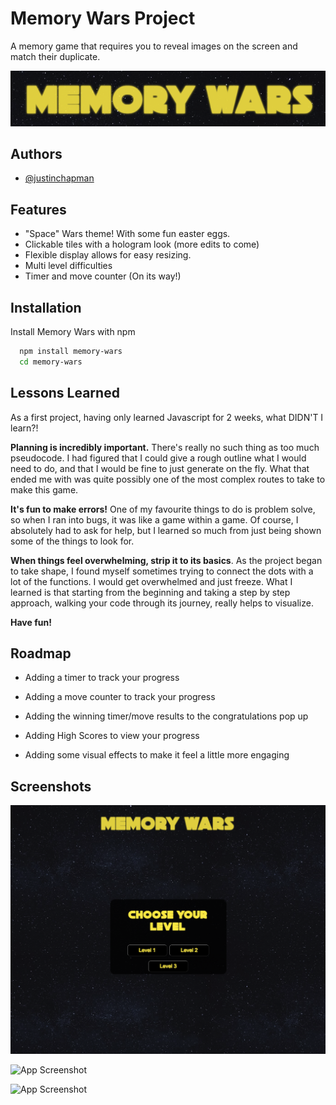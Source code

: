 # Memory Wars Project

A memory game that requires you to reveal images on the screen and match their duplicate.

![App Screenshot](https://github.com/JChapman13/memory-wars-project/blob/gh-pages/imgs/title.png)

## Authors

- [@justinchapman](https://github.com/JChapman13)

## Features

- "Space" Wars theme! With some fun easter eggs.
- Clickable tiles with a hologram look (more edits to come)
- Flexible display allows for easy resizing.
- Multi level difficulties
- Timer and move counter (On its way!)

## Installation

Install Memory Wars with npm

```bash
  npm install memory-wars
  cd memory-wars
```

## Lessons Learned

As a first project, having only learned Javascript for 2 weeks, what DIDN'T I learn?!

**Planning is incredibly important.** There's really no such thing as too much pseudocode. I had figured that I could give a rough outline what I would need to do, and that I would be fine to just generate on the fly. What that ended me with was quite possibly one of the most complex routes to take to make this game.

**It's fun to make errors!** One of my favourite things to do is problem solve, so when I ran into bugs, it was like a game within a game. Of course, I absolutely had to ask for help, but I learned so much from just being shown some of the things to look for.

**When things feel overwhelming, strip it to its basics**. As the project began to take shape, I found myself sometimes trying to connect the dots with a lot of the functions. I would get overwhelmed and just freeze. What I learned is that starting from the beginning and taking a step by step approach, walking your code through its journey, really helps to visualize.

**Have fun!**

## Roadmap

- Adding a timer to track your progress

- Adding a move counter to track your progress

- Adding the winning timer/move results to the congratulations pop up

- Adding High Scores to view your progress

- Adding some visual effects to make it feel a little more engaging

## Screenshots

![App Screenshot](https://github.com/JChapman13/memory-wars-project/blob/gh-pages/imgs/start.png)

![App Screenshot](https://git.generalassemb.ly/jchapman/Memory-Game/blob/gh-pages/imgs/play.png)

![App Screenshot](https://git.generalassemb.ly/jchapman/Memory-Game/blob/gh-pages/imgs/win.png)
